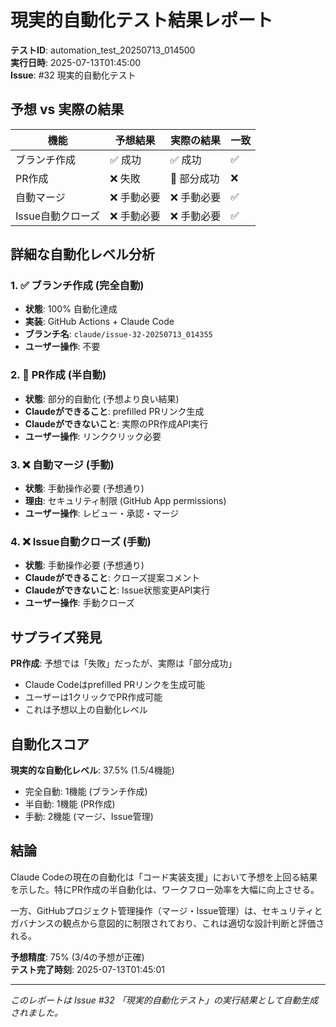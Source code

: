 # 現実的自動化テスト結果レポート

**テストID**: automation_test_20250713_014500  
**実行日時**: 2025-07-13T01:45:00  
**Issue**: #32 現実的自動化テスト

## 予想 vs 実際の結果

| 機能 | 予想結果 | 実際の結果 | 一致 |
|------|----------|------------|------|
| ブランチ作成 | ✅ 成功 | ✅ 成功 | ✅ |
| PR作成 | ❌ 失敗 | 🔄 部分成功 | ❌ |
| 自動マージ | ❌ 手動必要 | ❌ 手動必要 | ✅ |
| Issue自動クローズ | ❌ 手動必要 | ❌ 手動必要 | ✅ |

## 詳細な自動化レベル分析

### 1. ✅ ブランチ作成 (完全自動)
- **状態**: 100% 自動化達成
- **実装**: GitHub Actions + Claude Code
- **ブランチ名**: `claude/issue-32-20250713_014355`
- **ユーザー操作**: 不要

### 2. 🔄 PR作成 (半自動)  
- **状態**: 部分的自動化 (予想より良い結果)
- **Claudeができること**: prefilled PRリンク生成
- **Claudeができないこと**: 実際のPR作成API実行
- **ユーザー操作**: リンククリック必要

### 3. ❌ 自動マージ (手動)
- **状態**: 手動操作必要 (予想通り)
- **理由**: セキュリティ制限 (GitHub App permissions)
- **ユーザー操作**: レビュー・承認・マージ

### 4. ❌ Issue自動クローズ (手動)
- **状態**: 手動操作必要 (予想通り)
- **Claudeができること**: クローズ提案コメント  
- **Claudeができないこと**: Issue状態変更API実行
- **ユーザー操作**: 手動クローズ

## サプライズ発見

**PR作成**: 予想では「失敗」だったが、実際は「部分成功」
- Claude Codeはprefilled PRリンクを生成可能
- ユーザーは1クリックでPR作成可能
- これは予想以上の自動化レベル

## 自動化スコア

**現実的な自動化レベル**: 37.5% (1.5/4機能)
- 完全自動: 1機能 (ブランチ作成)
- 半自動: 1機能 (PR作成)  
- 手動: 2機能 (マージ、Issue管理)

## 結論

Claude Codeの現在の自動化は「コード実装支援」において予想を上回る結果を示した。特にPR作成の半自動化は、ワークフロー効率を大幅に向上させる。

一方、GitHubプロジェクト管理操作（マージ・Issue管理）は、セキュリティとガバナンスの観点から意図的に制限されており、これは適切な設計判断と評価される。

**予想精度**: 75% (3/4の予想が正確)  
**テスト完了時刻**: 2025-07-13T01:45:01

---

*このレポートは Issue #32 「現実的自動化テスト」の実行結果として自動生成されました。*